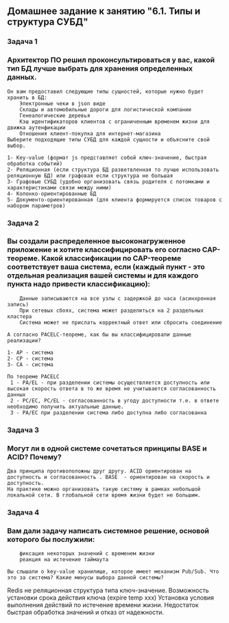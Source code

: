 ## Домашнее задание к занятию "6.1. Типы и структура СУБД"

### Задача 1
### Архитектор ПО решил проконсультироваться у вас, какой тип БД лучше выбрать для хранения определенных данных.
```
Он вам предоставил следующие типы сущностей, которые нужно будет хранить в БД:
    Электронные чеки в json виде
    Склады и автомобильные дороги для логистической компании
    Генеалогические деревья
    Кэш идентификаторов клиентов с ограниченным временем жизни для движка аутенфикации
    Отношения клиент-покупка для интернет-магазина
Выберите подходящие типы СУБД для каждой сущности и объясните свой выбор.
```
```
1- Key-value (формат js представляет собой ключ-значение, быстрая обработка событий)
2- Реляционная (если структура БД разветвленная то лучше использовать реляционную БД) или графовая если структура не большая
3- Графовые СУБД (удобно организовать связь родителя с потомками и характеристиками связи между ними)
4- Колонко-ориентированные БД  
5- Документо-ориентированная (для клиента формируется список товаров с набором параметров)
```
### Задача 2
### Вы создали распределенное высоконагруженное приложение и хотите классифицировать его согласно CAP-теореме. Какой классификации по CAP-теореме соответствует ваша система, если     (каждый пункт - это отдельная реализация вашей системы и для каждого пункта надо привести классификацию):
````
    Данные записываются на все узлы с задержкой до часа (асинхронная запись)
    При сетевых сбоях, система может разделиться на 2 раздельных кластера
    Система может не прислать корректный ответ или сбросить соединение

А согласно PACELC-теореме, как бы вы классифицировали данные реализации?
````
````
1- AP - система
2- CP - система
3- CA - система 

По теореме PACELC
 1 - PA/EL - при разделении системы осуществляется доступность или высокая скорость ответа в то же время не учитывается согласованность данных 
 2 - PC/EC, PC/EL - согласованность в угоду доступности т.е. в ответе необходимо получить актуальные данные.
 3 - PA/EC при разделении система либо доступна либо согласованна
````
 
### Задача 3
### Могут ли в одной системе сочетаться принципы BASE и ACID? Почему?
````
Два принципа противоположны друг другу. ACID ориентирован на доступность и согласованность . BASE  - ориентирован на скорость и доступность.
На практике можно организовать такую систему в рамках небольшой локальной сети. В глобальной сети время жизни будет не большим.  
````

### Задача 4
### Вам дали задачу написать системное решение, основой которого бы послужили:
````
    фиксация некоторых значений с временем жизни
    реакция на истечение таймаута

Вы слышали о key-value хранилище, которое имеет механизм Pub/Sub. Что это за система? Какие минусы выбора данной системы?
````
Redis не реляционная структура типа ключ-значение.
Возможность установки срока действия ключа (expire temp xxx)
Установка условия выполнения действий по истечение времени жизни.
Недостаток быстрая обработка значений и отказ от надежности.

````
